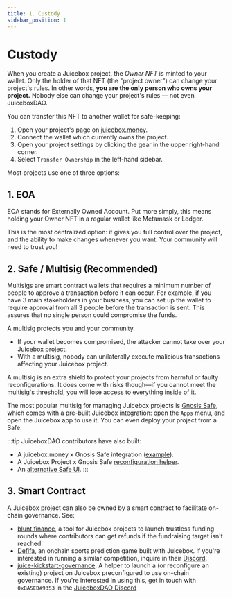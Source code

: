```yaml
---
title: 1. Custody
sidebar_position: 1
---
```


# Custody

When you create a Juicebox project, the *Owner NFT* is minted to your wallet. Only the holder of that NFT (the "project owner") can change your project's rules. In other words, **you are the only person who owns your project.** Nobody else can change your project's rules — not even JuiceboxDAO.

You can transfer this NFT to another wallet for safe-keeping:

1. Open your project's page on [juicebox.money](https://juicebox.money).
2. Connect the wallet which currently owns the project.
3. Open your project settings by clicking the gear in the upper right-hand corner.
4. Select `Transfer Ownership` in the left-hand sidebar.

Most projects use one of three options:

## 1. EOA

EOA stands for Externally Owned Account. Put more simply, this means holding your Owner NFT in a regular wallet like Metamask or Ledger.

This is the most centralized option: it gives you full control over the project, and the ability to make changes whenever you want. Your community will need to trust you!

## 2. Safe / Multisig (Recommended)

Multisigs are smart contract wallets that requires a minimum number of people to approve a transaction before it can occur. For example, if you have 3 main stakeholders in your business, you can set up the wallet to require approval from all 3 people before the transaction is sent. This assures that no single person could compromise the funds.

A multisig protects you and your community.

- If your wallet becomes compromised, the attacker cannot take over your Juicebox project.
- With a multisig, nobody can unilaterally execute malicious transactions affecting your Juicebox project.

A multisig is an extra shield to protect your projects from harmful or faulty reconfigurations. It does come with risks though—if you cannot meet the multisig's threshold, you will lose access to everything inside of it.

The most popular multisig for managing Juicebox projects is [Gnosis Safe](https://safe.global/), which comes with a pre-built Juicebox integration: open the `Apps` menu, and open the Juicebox app to use it. You can even deploy your project from a Safe.

:::tip
JuiceboxDAO contributors have also built:

- A juicebox.money x Gnosis Safe integration ([example](https://juicebox.money/@juicebox/safe)).
- A Juicebox Project x Gnosis Safe [reconfiguration helper](https://juicetool.xyz/juicebox).
- An [alternative Safe UI](https://juicetool.xyz/safe/0xAF28bcB48C40dBC86f52D459A6562F658fc94B1e).
:::

## 3. Smart Contract

A Juicebox project can also be owned by a smart contract to facilitate on-chain governance. See:

- [blunt.finance](https://blunt.finance/), a tool for Juicebox projects to launch trustless funding rounds where contributors can get refunds if the fundraising target isn't reached.
- [Defifa](https://defifa.net), an onchain sports prediction game built with Juicebox. If you're interested in running a similar competition, inquire in their [Discord](https://discord.gg/hrZnvs65Nh).
- [juice-kickstart-governance](https://github.com/xBA5ED/juice-kickstart-governance). A helper to launch a (or reconfigure an existing) project on Juicebox preconfigured to use on-chain governance. If you're interested in using this, get in touch with `0xBA5ED#9353` in the [JuiceboxDAO Discord](https://discord.gg/juicebox)
